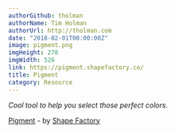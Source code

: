 ```yaml
---
authorGithub: tholman
authorName: Tim Holman
authorUrl: http://tholman.com
date: "2018-02-01T00:00:00Z"
image: pigment.png
imgHeight: 278
imgWidth: 526
link: https://pigment.shapefactory.co/
title: Pigment
category: Resource
---
```


_Cool tool to help you select those perfect colors._

[Pigment](https://pigment.shapefactory.co/) - by [Shape Factory](https://shapefactory.co/)
